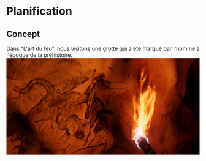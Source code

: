 # Planification
## Concept
Dans "L'art du feu", nous visitons une grotte qui a été marqué par l'homme à l'époque de la préhistoire.
![préhistoire](img/prehistoire.png)

